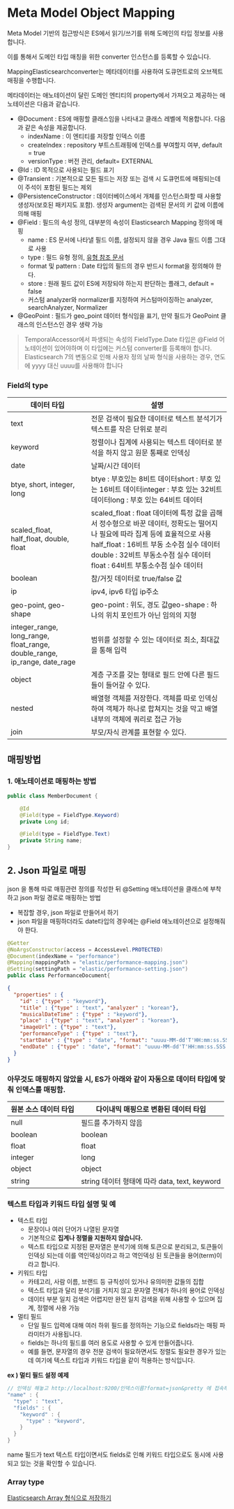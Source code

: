 # Meta Model Object Mapping

Meta Model 기반의 접근방식은 ES에서 읽기/쓰기를 위해 도메인의 타입 정보를 사용합니다.

이를 통해서 도메인 타입 매칭을 위한 converter 인스턴스를 등록할 수 있습니다.

MappingElasticsearchconverter는 메타데이터를 사용하여 도큐먼트로의 오브젝트 매핑을 수행합니다.

메타데이터는 애노테이션이 달린 도메인 엔티티의 property에서 가져오고 제공하는 애노테이션은 다음과 같습니다.

- @Document : ES에 매핑할 클래스임을 나타내고 클래스 레벨에 적용합니다. 다음과 같은 속성을 제공합니다.
    - indexName : 이 엔티티를 저장할 인덱스 이름
    - createIndex : repository 부트스트래핑에 인덱스를 부여할지 여부, default = true
    - versionType : 버전 관리, default= EXTERNAL
- @Id : ID 목적으로 사용되는 필드 표기
- @Transient : 기본적으로 모든 필드는 저장 또는 검색 시 도큐먼트에 매핑되는데 이 주석이 포함된 필드는 제외
- @PersistenceConstructor : 데이터베이스에서 개체를 인스턴스화할 때 사용할 생성자(보호된 패키지도 포함). 생성자 argument는 검색된 문서의 키 값에 이름에 의해 매핑
- @Field : 필드의 속성 정의, 대부분의 속성이 Elasticsearch Mapping 정의에 매핑
    - name : ES 문서에 나타낼 필드 이름, 설정되지 않을 경우 Java 필드 이름 그대로 사용
    - type : 필드 유형 정의, [유형 참조 문서](https://www.elastic.co/guide/en/elasticsearch/reference/current/mapping-types.html)
    - format 및 pattern : Date 타입의 필드의 경우 반드시 format을 정의해야 한다.
    - store : 원래 필드 값이 ES에 저장되야 하는지 판단하는 플래그, default = false
    - 커스텀 analyzer와 normalizer를 지정하여 커스텀마이징하는 analyzer, searchAnalyzer, Normalizer
- @GeoPoint : 필드가 geo_point 데이터 형식임을 표기, 만약 필드가 GeoPoint 클래스의 인스턴스인 경우 생략 가능

> TemporalAccessor에서 파생되는 속성의 FieldType.Date 타입은 @Field 어노테이션이 있어야하며 이 타입에는 커스텀 converter를 등록해야 합니다.
> Elasticsearch 7의 변동으로 인해 사용자 정의 날짜 형식을 사용하는 경우, 연도에 yyyy 대신 uuuu를 사용해야 합니다

### Field의 type

| 데이터 타입 | 설명 |
| --- | --- |
| text | 전문 검색이 필요한 데이터로 텍스트 분석기가 텍스트를 작은 단위로 분리 |
| keyword | 정렬이나 집계에 사용되는 텍스트 데이터로 분석을 하지 않고 원문 통째로 인덱싱 |
| date | 날짜/시간 데이터 |
| btye, short, integer, long | btye : 부호있는 8비트 데이터short : 부호 있는 16비트 데이터integer : 부호 있는 32비트 데이터long : 부호 있는 64비트 데이터 |
| scaled_float, half_float, double, float | scaled_float : float 데이터에 특정 값을 곱해서 정수형으로 바꾼 데이터, 정확도는 떨어지나 필요에 따라 집계 등에 효율적으로 사용half_float : 16비트 부동 소수점 실수 데이터double : 32비트 부동소수점 실수 데이터float : 64비트 부통소수점 실수 데이터 |
| boolean | 참/거짓 데이터로 true/false 값 |
| ip | ipv4, ipv6 타입 ip주소 |
| geo-point, geo-shape | geo-point : 위도, 경도 값geo-shape : 하나의 위치 포인트가 아닌 임의의 지형 |
| integer_range, long_range, float_range, double_range, ip_range, date_rage | 범위를 설정할 수 있는 데이터로 최소, 최대값을 통해 입력 |
| object | 계층 구조를 갖는 형태로 필드 안에 다른 필드들이 들어갈 수 있다. |
| nested | 배열형 객체를 저장한다. 객체를 따로 인덱싱하여 객체가 하나로 합쳐지는 것을 막고 배열 내부의 객체에 쿼리로 접근 가능 |
| join | 부모/자식 관계를 표현할 수 있다. |

## 매핑방법

### 1. 애노테이션로 매핑하는 방법

```java
public class MemberDocument {

    @Id
    @Field(type = FieldType.Keyword)
    private Long id;

    @Field(type = FieldType.Text)
    private String name;
}
```

## 2. Json 파일로 매핑

json 을 통해 따로 매핑관련 정의를 작성한 뒤 @Setting 애노테이션을 클래스에 부착하고 json 파일 경로로 매핑하는 방법

- 복잡할 경우, json 파일로 만들어서 하기
- json 파일을 매핑하더라도 date타입의 경우에는 @Field 애노테이션으로 설정해줘야 한다.

```java
@Getter
@NoArgsConstructor(access = AccessLevel.PROTECTED)
@Document(indexName = "performance")
@Mapping(mappingPath = "elastic/performance-mapping.json")
@Setting(settingPath = "elastic/performance-setting.json")
public class PerformanceDocument{
```

```json
{
  "properties" : {
    "id" : {"type" : "keyword"},
    "title" : {"type" : "text", "analyzer" : "korean"},
    "musicalDateTime" : {"type" : "keyword"},
    "place" : {"type" : "text", "analyzer" : "korean"},
    "imageUrl" : {"type" : "text"},
    "performanceType" : {"type" : "text"},
    "startDate" : {"type" : "date", "format": "uuuu-MM-dd'T'HH:mm:ss.SSS||epoch_millis"},
    "endDate" : {"type" : "date", "format": "uuuu-MM-dd'T'HH:mm:ss.SSS||epoch_millis"}
  }
}
```

### 아무것도 매핑하지 않았을 시, ES가 아래와 같이 자동으로 데이터 타입에 맞춰 인덱스를 매핑함.

| 원본 소스 데이터 타입 | 다이내믹 매핑으로 변환된 데이터 타입 |
| --- | --- |
| null | 필드를 추가하지 않음 |
| boolean | boolean |
| float | float |
| integer | long |
| object | object |
| string | string 데이터 형태에 따라 data, text, keyword |

### 텍스트 타입과 키워드 타입 설명 및 예

- 텍스트 타입
    - 문장이나 여러 단어가 나열된 문자열
    - 기본적으로 **집계나 정렬을 지원하지 않습니다.**
    - 텍스트 타입으로 지정된 문자열은 분석기에 의해 토큰으로 분리되고, 토큰들이 인덱싱 되는데 이를 역인덱싱이라고 하고 역인덱싱 된 토큰들을 용어(term)이라고 합니다.
- 키워드 타입
    - 카테고리, 사람 이름, 브랜드 등 규칙성이 있거나 유의미한 값들의 집합
    - 텍스트 타입과 달리 분석기를 거치지 않고 문자열 전체가 하나의 용어로 인덱싱
    - 데이터 부분 일치 검색은 어렵지만 완전 일치 검색을 위해 사용할 수 있으며 집계, 정렬에 사용 가능
- 멀티 필드
    - 단일 필드 입력에 대해 여러 하위 필드를 정의하는 기능으로 fields라는 매핑 파라미터가 사용됩니다.
    - fields는 하나의 필드를 여러 용도로 사용할 수 있게 만들어줍니다.
    - 예를 들면, 문자열의 경우 전문 검색이 필요하면서도 정렬도 필요한 경우가 있는데 여기에 텍스트 타입과 키워드 타입을 같이 적용하는 방식입니다.
    

**ex ) 멀티 필드 설정 예제**

```java
// 인덱싱 해놓고 http://localhost:9200/인덱스이름?format=json&pretty 에 접속해보면
"name" : {
  "type" : "text",
  "fields" : {
    "keyword" : {
      "type" : "keyword",
    }
  }
}
```

name 필드가 text 텍스트 타입이면서도 fields로 인해 키워드 타입으로도 동시에 사용되고 있는 것을 확인할 수 있습니다.

### Array type

[Elasticsearch Array 형식으로 저장하기](https://stdhsw.tistory.com/entry/Elasticsearch-Array형식으로-데이터-저장하기)
